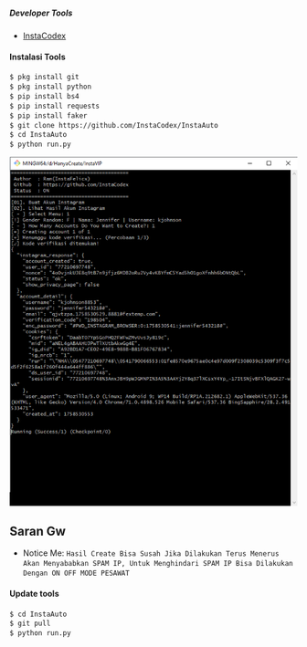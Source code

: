 ##### Developer Tools
- [InstaCodex]()
#### Instalasi Tools
``` bash
$ pkg install git
$ pkg install python
$ pip install bs4
$ pip install requests
$ pip install faker
$ git clone https://github.com/InstaCodex/InstaAuto
$ cd InstaAuto
$ python run.py
```

<img src="https://raw.githubusercontent.com/InstaCodex/InstaAuto/refs/heads/main/Asset/result.PNG" alt="Profile Image" height="40%" width="505%">

## Saran Gw
- Notice Me: ```Hasil Create Bisa Susah Jika Dilakukan Terus Menerus Akan Menyababkan SPAM IP, Untuk Menghindari SPAM IP Bisa Dilakukan Dengan ON OFF MODE PESAWAT```

#### Update tools
``` bash
$ cd InstaAuto
$ git pull
$ python run.py
